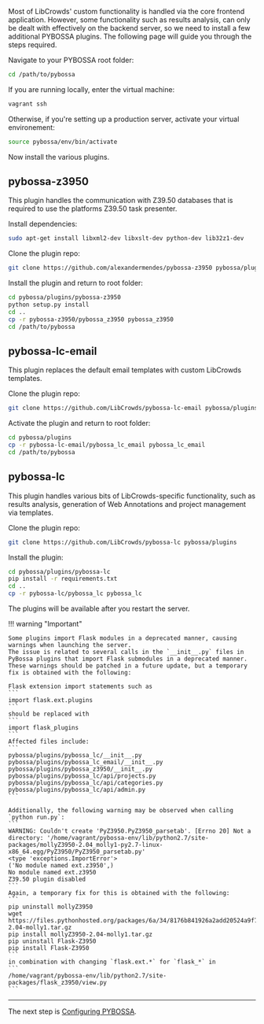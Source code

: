 Most of LibCrowds' custom functionality is handled via the core frontend
application. However, some functionality such as results analysis, can
only be dealt with effectively on the backend server, so we need to install a
few additional PYBOSSA plugins. The following page will guide you through the
steps required.

Navigate to your PYBOSSA root folder:

```bash
cd /path/to/pybossa
```

If you are running locally, enter the virtual machine:

```bash
vagrant ssh
```

Otherwise, if you're setting up a production server, activate your virtual
environement:

```bash
source pybossa/env/bin/activate
```

Now install the various plugins.

## pybossa-z3950

This plugin handles the communication with Z39.50 databases that is required
to use the platforms Z39.50 task presenter.

Install dependencies:

```bash
sudo apt-get install libxml2-dev libxslt-dev python-dev lib32z1-dev
```

Clone the plugin repo:

```bash
git clone https://github.com/alexandermendes/pybossa-z3950 pybossa/plugins
```

Install the plugin and return to root folder:

```bash
cd pybossa/plugins/pybossa-z3950
python setup.py install
cd ..
cp -r pybossa-z3950/pybossa_z3950 pybossa_z3950
cd /path/to/pybossa
```

## pybossa-lc-email

This plugin replaces the default email templates with custom LibCrowds
templates.

Clone the plugin repo:

```bash
git clone https://github.com/LibCrowds/pybossa-lc-email pybossa/plugins
```

Activate the plugin and return to root folder:

```bash
cd pybossa/plugins
cp -r pybossa-lc-email/pybossa_lc_email pybossa_lc_email
cd /path/to/pybossa
```

## pybossa-lc

This plugin handles various bits of LibCrowds-specific functionality, such as
results analysis, generation of Web Annotations and project management via
templates.

Clone the plugin repo:

```bash
git clone https://github.com/LibCrowds/pybossa-lc pybossa/plugins
```

Install the plugin:

```bash
cd pybossa/plugins/pybossa-lc
pip install -r requirements.txt
cd ..
cp -r pybossa-lc/pybossa_lc pybossa_lc
```

The plugins will be available after you restart the server.

!!! warning "Important"

    Some plugins import Flask modules in a deprecated manner, causing warnings when launching the server.
	The issue is related to several calls in the `__init__.py` files in PyBossa plugins that import Flask submodules in a deprecated manner. These warnings should be patched in a future update, but a temporary fix is obtained with the following:

	Flask extension import statements such as
	```
	import flask.ext.plugins
	```
	should be replaced with
	```
	import flask_plugins
	```
	Affected files include:
	```
	pybossa/plugins/pybossa_lc/__init__.py
	pybossa/plugins/pybossa_lc_email/__init__.py
	pybossa/plugins/pybossa_z3950/__init__.py
	pybossa/plugins/pybossa_lc/api/projects.py
	pybossa/plugins/pybossa_lc/api/categories.py
	pybossa/plugins/pybossa_lc/api/admin.py
	```

	Additionally, the following warning may be observed when calling `python run.py`:
	```
	WARNING: Couldn't create 'PyZ3950.PyZ3950_parsetab'. [Errno 20] Not a directory: '/home/vagrant/pybossa-env/lib/python2.7/site-packages/mollyZ3950-2.04_molly1-py2.7-linux-x86_64.egg/PyZ3950/PyZ3950_parsetab.py'
	<type 'exceptions.ImportError'>
	('No module named ext.z3950',)
	No module named ext.z3950
	Z39.50 plugin disabled
	```
	Again, a temporary fix for this is obtained with the following:
	```
	pip uninstall mollyZ3950
	wget https://files.pythonhosted.org/packages/6a/34/8176b841926a2add20524a9f74c307ac5fe6e33e9f4af12a58e6f7223982/mollyZ3950-2.04-molly1.tar.gz
	pip install mollyZ3950-2.04-molly1.tar.gz
	pip uninstall Flask-Z3950
	pip install Flask-Z3950
	```
	in combination with changing `flask.ext.*` for `flask_*` in
	```
	/home/vagrant/pybossa-env/lib/python2.7/site-packages/flask_z3950/view.py
	```
---

The next step is [Configuring PYBOSSA](/setup/configuring-pybossa).
